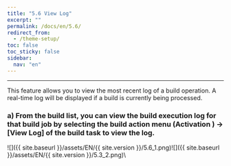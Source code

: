 ```yaml
---
title: "5.6 View Log"
excerpt: ""
permalink: /docs/en/5.6/
redirect_from:
  - /theme-setup/
toc: false
toc_sticky: false
sidebar:
  nav: "en"
---
```



---

This feature allows you to view the most recent log of a build operation. A real-time log will be displayed if a build is currently being processed.

### a\) From the build list, you can view the build execution log for that build job by selecting the build action menu \(Activation \) → [View Log] of the build task to view the log.
![]({{ site.baseurl }}/assets/EN/{{ site.version }}/5.6_1.png)![]({{ site.baseurl }}/assets/EN/{{ site.version }}/5.3_2.png)\
